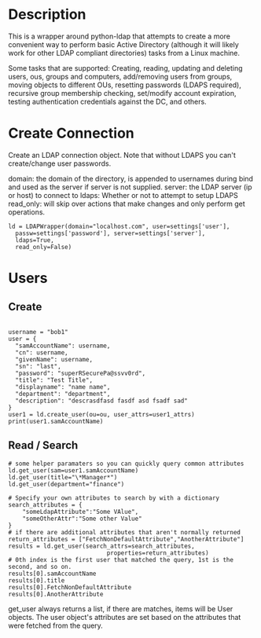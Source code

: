 # Description
This is a wrapper around python-ldap that attempts to create a more convenient way to perform basic Active Directory (although it will likely work for other LDAP compliant directories) tasks from a Linux machine.

Some tasks that are supported: Creating, reading, updating and deleting users, ous, groups and computers, add/removing users from groups, moving objects to different OUs, resetting passwords (LDAPS required), recursive group membership checking, set/modify account expiration, testing authentication credentials against the DC, and others.

# Create Connection
Create an LDAP connection object. Note that without LDAPS you can't create/change user passwords.

domain: the domain of the directory, is appended to usernames during bind and used as the server if server is not supplied.
server: the LDAP server (ip or host) to connect to
ldaps: Whether or not to attempt to setup LDAPS
read_only: will skip over actions that make changes and only perform get operations.
```
ld = LDAPWrapper(domain="localhost.com", user=settings['user'],  
  passw=settings['password'], server=settings['server'],  
  ldaps=True,  
  read_only=False)
```

# Users
## Create
```

username = "bob1"
user = {  
  "samAccountName": username,  
  "cn": username,  
  "givenName": username,  
  "sn": "last",  
  "password": "superRSecurePa@ssvv0rd",  
  "title": "Test Title",  
  "displayname": "name name",  
  "department": "department",  
  "description": "descrasdfasd fasdf asd fsadf sad"  
}
user1 = ld.create_user(ou=ou, user_attrs=user1_attrs)
print(user1.samAccountName)
```

## Read / Search
```
# some helper paramaters so you can quickly query common attributes
ld.get_user(sam=user1.samAccountName)
ld.get_user(title="\*Manager*")
ld.get_user(department="finance")

# Specify your own attributes to search by with a dictionary
search_attributes = {
    "someLdapAttribute":"Some VAlue",
    "someOtherAttr":"Some other Value"
}
# if there are additional attributes that aren't normally returned 
return_attributes = ["FetchNonDefaultAttribute","AnotherAttribute"]
results = ld.get_user(search_attrs=search_attributes, 
                            properties=return_attributes)
# 0th index is the first user that matched the query, 1st is the second, and so on. 
results[0].samAccountName   
results[0].title
results[0].FetchNonDefaultAttribute      
results[0].AnotherAttribute                    
```
get_user always returns a list, if there are matches, items will be User objects. The user object's attributes are set based on the attributes that were fetched from the query.
